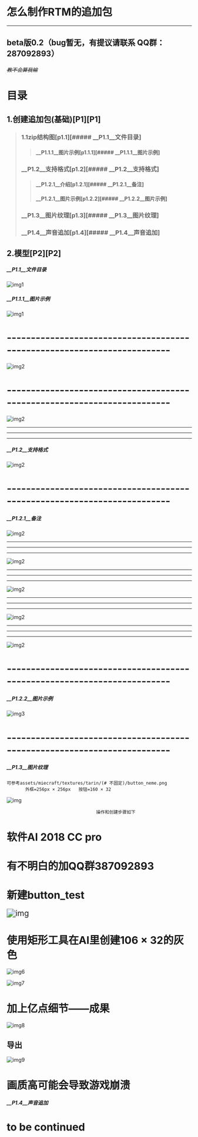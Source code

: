 # 怎么制作RTM的追加包

-----------------
## beta版0.2（bug暂无，有提议请联系 QQ群：287092893）
###### ~~教不会算我输~~

# 目录
## 1.创建追加包(基础)[P1][P1]
> ### 1.1zip结构图[p1.1][##### __P1.1__文件目录]
> > #### __P1.1.1__图片示例[p1.1.1][##### __P1.1.1__图片示例]
> ### __P1.2__支持格式[p1.2][##### __P1.2__支持格式]
> > #### __P1.2.1__介绍[p1.2.1][##### __P1.2.1__备注]
> > #### __P1.2.1__图片示例[p1.2.2][##### __P1.2.2__图片示例]
>
> ### __P1.3__图片纹理[p1.3][##### __P1.3__图片纹理]
> ### __P1.4__声音追加[p1.4][##### __P1.4__声音追加]
## 2.模型[P2][P2]











##### __P1.1__文件目录

![img1](https://github.com/xoao-zhu-dick/rtm-append-learn/blob/master/f1.png)

##### __P1.1.1__图片示例

![img1](https://github.com/xoao-zhu-dick/rtm-append-learn/blob/master/img1.png)

# ------------------------------------------------------------------------

![img2](https://github.com/xoao-zhu-dick/rtm-append-learn/blob/master/img2.png)


# ------------------------------------------------------------------------

![img2](https://github.com/xoao-zhu-dick/rtm-append-learn/blob/master/img3.png)





---
---------------
---
##### __P1.2__支持格式

![img2](https://github.com/xoao-zhu-dick/rtm-append-learn/blob/master/f2.png)

# ------------------------------------------------------------------------
##### __P1.2.1__备注

![img2](https://github.com/xoao-zhu-dick/rtm-append-learn/blob/master/f3.png)

---
---------------
---
![img2](https://github.com/xoao-zhu-dick/rtm-append-learn/blob/master/f4.png)

---
---------------
---
![img2](https://github.com/xoao-zhu-dick/rtm-append-learn/blob/master/f5.png)

---
---------------
---
![img2](https://github.com/xoao-zhu-dick/rtm-append-learn/blob/master/f6.png)

---
---------------
---
![img2](https://github.com/xoao-zhu-dick/rtm-append-learn/blob/master/f7.png)

# ------------------------------------------------------------------------
##### __P1.2.2__图片示例

![img3](https://github.com/xoao-zhu-dick/rtm-append-learn/blob/master/img3.png)


# ------------------------------------------------------------------------
##### __P1.3__图片纹理
	可参考assets/miecraft/textures/tarin/(# 不固定)/button_neme.png
	       外框=256px × 256px   按钮=160 × 32


![img](https://github.com/xoao-zhu-dick/rtm-append-learn/blob/master/img4.png)


                                      操作和创建步骤如下 

#                                                                    软件AI 2018 CC pro

#                                                                 有不明白的加QQ群387092893

#                                                                         新建button_test 


<img src="https://github.com/xoao-zhu-dick/rtm-append-learn/blob/master/img5.png" alt="img" style="zoom:150%;">

#                                                             使用矩形工具在AI里创建106 × 32的灰色 



![img6](https://github.com/xoao-zhu-dick/rtm-append-learn/blob/master/img6.png)

![img7](https://github.com/xoao-zhu-dick/rtm-append-learn/blob/master/img7.png)


#                                                                         加上亿点细节——成果
![img8](https://github.com/xoao-zhu-dick/rtm-append-learn/blob/master/img8.png)

##  导出

![img9](https://github.com/xoao-zhu-dick/rtm-append-learn/blob/master/img9.png)

# 画质高可能会导致游戏崩溃


##### __P1.4__声音追加

#                                   **to be continued**  

